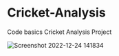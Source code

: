 # Cricket-Analysis

Code basics Cricket Analysis Project

![Screenshot 2022-12-24 141834](https://user-images.githubusercontent.com/101073959/209465733-d4c14aec-6849-4131-a9cc-a15f7f443751.png)
